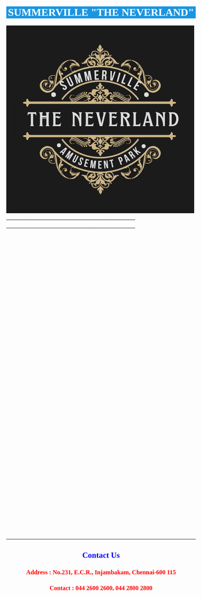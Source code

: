 <html lang="en">
<head>
<title>Summerville "The Neverland"</title>
<style>
.center {

  display: block;

  margin-left: auto;

  margin-right: auto;

  width: 50%;

}
    *{font-family:'Times New Roman';
font-size:normal;
}
#topic{
     color:white;
     background-color:rgb(27, 149, 224);
     text-align:center;
     }

table{
         font-size:2em;
         border:1px solid black;
         width:100%;
         background-color:brown;
         }
#about{
    text-align:center;
    color:blue;
}
.link{
    color:white;
    text-decoration:none;
    }
</style>
</head>
<body>
<h1 id="topic"> SUMMERVILLE "THE NEVERLAND"</h1>
<img src="Pic.png" class="center"><br>
<table id="table">
<tr><td><a class="link" href="index.html">Home</a></td>
<td><a class="link" href="index1.html">Rides</a></td>
<td><a class="link" href="index2.html">FREAKY FETE</a></td>
<td><a class="link" href="index3.html">Packages</a></td>
<td><a class="link" href=#c>Contact Us</a></td></tr>
</table>


<br><br><br><br><br><br><br>
<br><br><br><br><br><br><br><br><br><br>
<br><br><br><br><br><br><br><br><br><br>
<br><br><br><br><br><br><br><br><br><br>
<br><br><br><br><br><br><br><br><br><br>
<br><br><br>
<hr>
<div id="c"><h2 id="about"> Contact Us</h2>
<h3 style="color: red;text-align:center">Address : No.231, E.C.R., Injambakam, Chennai-600 115</h3>
<h3 style="color:red;text-align:center">Contact : 044 2600 2600, 044 2800 2800</h3>
</div>
</body>
</html>
